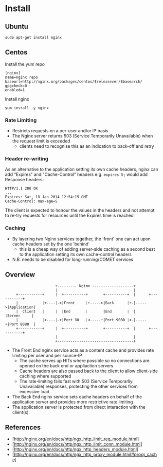 # Install

## Ubuntu
`sudo apt-get install nginx`

## Centos
Install the yum repo
```
[nginx]
name=nginx repo
baseurl=http://nginx.org/packages/centos/$releasever/$basearch/
gpgcheck=0
enabled=1
```

Install nginx

`yum install -y nginx`



### Rate Limiting
+ Restricts requests on a per-user and/or IP basis
+ The Nginx server returns 503 (Service Temporarily Unavailable) when the request limit is exceeded
  + clients need to recognise this as an indication to back-off and retry

### Header re-writing
As an alternative to the application setting its own cache headers, nginx can add "Expires" and "Cache-Control" headers e.g. `expires 5;` would add Response headers:
```
HTTP/1.1 200 OK
...
Expires: Sat, 18 Jan 2014 12:54:15 GMT
Cache-Control: max-age=5
```
    
The client is expected to honour the values in the headers and not attempt to re-try requests for resources until the Expires time is reached

### Caching
+ By layering two Nginx services together, the 'front' one can act upon cache headers set by the one 'behind'
  + this is a cheap way of adding server-side caching as a second best to the application setting its own cache-control headers 
+ N.B. needs to be disabled for long-running/COMET services

## Overview

```
                       +--------- Nginx -------------------+
                       |                                   |
     +-----------+     |  +----------+       +----------+  |      +-----------+
     |           |+----|->|Front     |+----->|Back      |+-|----->|Application|
     |  Client   |     |  |End       |       |End       |  |      |Server     |
     |           |<----|-+|Port 80   |<-----+|Port 9080 |<-|-----+|Port 8080  |
     +-----------+     |  +----------+       +----------+  |      +-----------+
                       |                                   |
                       +-----------------------------------+
```

+ The Front End nginx service acts as a content cache and provides rate limiting per user and per source-IP
  + The cache serves up HITs where possible so no connections are opened on the back end or appliaction servers
  + Cache headers are also passed back to the client to allow client-side caching where supported
  + The rate-limiting fails fast with 503 (Service Temporarliy Unavailable) responses, protecting the other services from excessive load
+ The Back End nginx service sets cache headers on behalf of the application server and provides more restrictive rate limiting
+ The application server is protected from direct interaction with the client(s)
 

## References
+ [http://nginx.org/en/docs/http/ngx_http_limit_req_module.html]
+ [http://nginx.org/en/docs/http/ngx_http_limit_conn_module.html]
+ [http://nginx.org/en/docs/http/ngx_http_headers_module.html]
+ [http://nginx.org/en/docs/http/ngx_http_proxy_module.html#proxy_cache]
